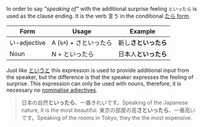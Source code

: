 In order to say *"speaking of"* with the additional surprise feeling `といったら` is used as the clause ending. It is the verb 言う in the conditional [たら form](185).

|Form|Usage|Example|
|-|-|-|
|い-adjective|A (~~い~~) + さといったら|新し**さといったら**|
|Noun|N + といったら|日本人**といったら**|

Just like [というと](199) this expression is used to provide additional input from the speaker, but the difference is that the speaker expresses the feeling of surprise.
This expression can only be used with nouns, therefore, it is necessary no [nominalise adjectives](101).

>日本の自然**といったら**、一番きれいです。Speaking of the Japanese nature, it is the most beautiful.
>東京の部屋の高**さといったら**、一番高いです。Speaking of the rooms in Tokyo, they the the most expensive.